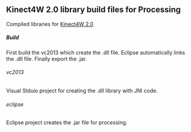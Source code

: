 
## Kinect4W 2.0 library build files for Processing

Compiled libraries for [Kinect4W 2.0](https://github.com/ThomasLengeling/KinectPV2) 

##### Build

First build the vc2013 which create the .dll file. Eclipse automatically links the .dll file. Finally export the .jar. 

###### vc2013

Visual Stduio project for creating the .dll library with JNI code.

###### eclipse

Eclipse project creates the .jar file for processing.
